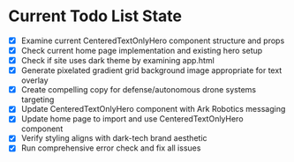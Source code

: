<!-- DO NOT EDIT - Managed by todo_list tool -->
<!-- Updated: 2025-09-25T22:58:34.958Z -->

# Current Todo List State

- [x] Examine current CenteredTextOnlyHero component structure and props
- [x] Check current home page implementation and existing hero setup
- [x] Check if site uses dark theme by examining app.html
- [x] Generate pixelated gradient grid background image appropriate for text overlay
- [x] Create compelling copy for defense/autonomous drone systems targeting
- [x] Update CenteredTextOnlyHero component with Ark Robotics messaging
- [x] Update home page to import and use CenteredTextOnlyHero component
- [x] Verify styling aligns with dark-tech brand aesthetic
- [x] Run comprehensive error check and fix all issues
